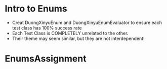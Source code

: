 # Intro to Enums

* Creat DuongXinyuEnum and DuongXinyuEnumEvaluator to ensure each test class has 100% success rate
* Each Test Class is COMPLETELY unrelated to the other.
* Their theme may seem similar, but they are not interdependent!

# EnumsAssignment
